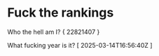 # Fuck the rankings

Who the hell am I?
{ 22821407 }

What fucking year is it?
[ 2025-03-14T16:56:40Z ]
